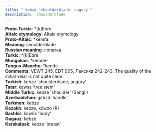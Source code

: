 ```yaml
---
title: " kebze 'shoulderblade, augury'"
description:  shoulderblade
---
```


<strong>Proto-Turkic</strong>:  *[k]Ebŕe<br>
<strong>Altaic etymology</strong>:  Altaic etymology<br>
<strong> Proto-Altaic</strong>:  *kemŕa<br>
<strong>Meaning</strong>:  shoulderblade<br>
<strong>Russian meaning</strong>:  лопатка<br>
<strong>Turkic</strong>:  *[k]Ebŕe<br>
<strong>Mongolian</strong>:  *kemde-<br>
<strong>Tungus-Manchu</strong>:  *kende<br>
<strong>Comments</strong>:  VEWT 245, EDT 905, Лексика 242-243. The quality of the initial velar is not quite clear<br>
<strong>Turkish</strong>:  kebze 'shoulderblade, augury'<br>
<strong>Tatar</strong>:  kɛwsɛ 'tree stem'<br>
<strong>Middle Turkic</strong>:  kebze 'shoulder' (Sangl.)<br>
<strong>Azerbaidzhan</strong>:  gäbzä 'handle'<br>
<strong>Turkmen</strong>:  kebze<br>
<strong>Kazakh</strong>:  kebze, köwzö (R)<br>
<strong>Bashkir</strong>:  kɛwδɛ 'body'<br>
<strong>Gagauz</strong>:  kebze<br>
<strong>Karakalpak</strong>:  kebze 'breast'<br>


